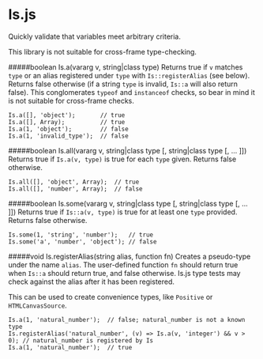 # Is.js
Quickly validate that variables meet arbitrary criteria.

This library is not suitable for cross-frame type-checking.

#####boolean Is.a(vararg v, string|class type)
Returns true if `v` matches `type` or an alias registered under `type` with `Is::registerAlias` (see below). Returns false otherwise (if a string `type` is invalid, `Is::a` will also return false). This conglomerates `typeof` and `instanceof` checks, so bear in mind it is not suitable for cross-frame checks.
```
Is.a([], 'object');       // true
Is.a([], Array);          // true
Is.a(1, 'object');        // false
Is.a(1, 'invalid_type');  // false
```


#####boolean Is.all(vararg v, string|class type [, string|class type [, ... ]])
Returns true if `Is.a(v, type)` is true for each `type` given. Returns false otherwise.
```
Is.all([], 'object', Array);  // true
Is.all([], 'number', Array);  // false
```


#####boolean Is.some(vararg v, string|class type [, string|class type [, ... ]])
Returns true if `Is::a(v, type)` is true for at least one `type` provided. Returns false otherwise.
```
Is.some(1, 'string', 'number');   // true
Is.some('a', 'number', 'object'); // false
```


#####void Is.registerAlias(string alias, function fn)
Creates a pseudo-type under the name `alias`. The user-defined function `fn` should return true when `Is::a` should return true, and false otherwise. Is.js type tests may check against the alias after it has been registered.

This can be used to create convenience types, like `Positive` or `HTMLCanvasSource`.
```
Is.a(1, 'natural_number');  // false; natural_number is not a known type
Is.registerAlias('natural_number', (v) => Is.a(v, 'integer') && v > 0); // natural_number is registered by Is
Is.a(1, 'natural_number');  // true
```
